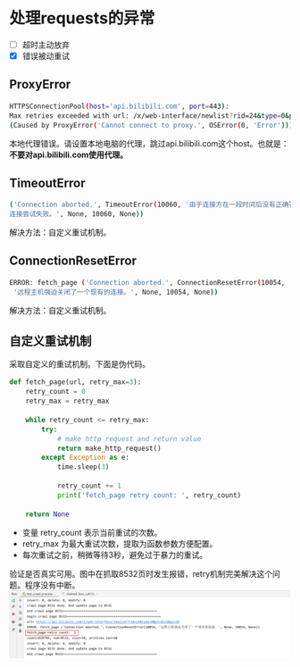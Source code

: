 # 处理requests的异常

- [ ] 超时主动放弃
- [x] 错误被动重试

## ProxyError

```bash
HTTPSConnectionPool(host='api.bilibili.com', port=443):
Max retries exceeded with url: /x/web-interface/newlist?rid=24&type=0&pn=1&ps=20
(Caused by ProxyError('Cannot connect to proxy.', OSError(0, 'Error')))
```

本地代理错误。请设置本地电脑的代理，跳过api.bilibili.com这个host。也就是：
**不要对api.bilibili.com使用代理。**

## TimeoutError

```bash
('Connection aborted.', TimeoutError(10060, '由于连接方在一段时间后没有正确答复或连接的主机没有反应，
连接尝试失败。', None, 10060, None))
```

解决方法：自定义重试机制。

## ConnectionResetError

```bash
ERROR: fetch_page ('Connection aborted.', ConnectionResetError(10054, 
 '远程主机强迫关闭了一个现有的连接。', None, 10054, None))
```

解决方法：自定义重试机制。

## 自定义重试机制

采取自定义的重试机制。下面是伪代码。

``` python
def fetch_page(url, retry_max=3):
    retry_count = 0
    retry_max = retry_max

    while retry_count <= retry_max:
        try:
            # make http request and return value
            return make_http_request()    
        except Exception as e:
            time.sleep(3)

            retry_count += 1
            print('fetch_page retry count: ', retry_count)

    return None
```

- 变量 retry_count 表示当前重试的次数。
- retry_max 为最大重试次数，提取为函数参数方便配置。
- 每次重试之前，稍微等待3秒，避免过于暴力的重试。

验证是否真实可用。图中在抓取8532页时发生报错，retry机制完美解决这个问题。程序没有中断。
![](./assets/valid-retry-http-works.png)